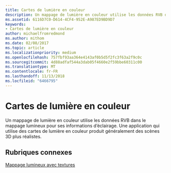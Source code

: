 ```yaml
---
title: Cartes de lumière en couleur
description: Un mappage de lumière en couleur utilise les données RVB dans le mappage lumineux pour ses informations d’éclairage. Une application qui utilise des cartes de lumière en couleur produit généralement des scènes 3D plus réalistes.
ms.assetid: 6116D7C0-D614-4CF4-952E-A987ED9BD9D7
keywords:
- Cartes de lumière en couleur
author: michaelfromredmond
ms.author: mithom
ms.date: 02/08/2017
ms.topic: article
ms.localizationpriority: medium
ms.openlocfilehash: 757fbf93aa364e4143af0b5d5f2fc3f63a2f9c0c
ms.sourcegitcommit: 4d88adfaf544a3dab05f4660e2f59bbe60311c00
ms.translationtype: MT
ms.contentlocale: fr-FR
ms.lasthandoff: 11/13/2018
ms.locfileid: "6466795"
---
```

# <a name="color-light-maps"></a>Cartes de lumière en couleur


Un mappage de lumière en couleur utilise les données RVB dans le mappage lumineux pour ses informations d’éclairage. Une application qui utilise des cartes de lumière en couleur produit généralement des scènes 3D plus réalistes.

## <a name="span-idrelated-topicsspanrelated-topics"></a><span id="related-topics"></span>Rubriques connexes


[Mappage lumineux avec textures](light-mapping-with-textures.md)

 

 




